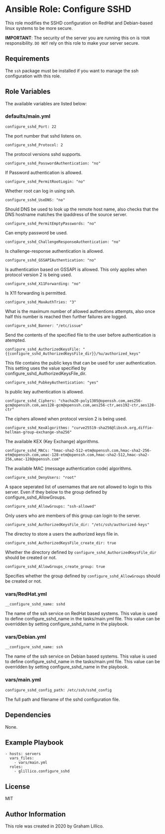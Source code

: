 # Ansible Role: Configure SSHD

This role modifies the SSHD configuration on RedHat and Debian-based linux systems to be more secure.

**IMPORTANT**:
The security of the server you are running this on is `YOUR` responsibility. `DO NOT` rely on this role to make your server secure.

## Requirements

The `ssh` package must be installed if you want to manage the ssh configuration with this role.

## Role Variables

The available variables are listed below:

### defaults/main.yml

    configure_sshd_Port: 22
    
The port number that sshd listens on.

    configure_sshd_Protocol: 2

The protocol versions sshd supports.

    configure_sshd_PasswordAuthentication: "no"

If Password authentication is allowed.

    configure_sshd_PermitRootLogin: "no"

Whether root can log in using ssh.

    configure_sshd_UseDNS: "no"

Should DNS be used to look up the remote host name, also checks that the DNS hostname matches the ipaddress of the source server.

    configure_sshd_PermitEmptyPasswords: "no"

Can empty password be used.

    configure_sshd_ChallengeResponseAuthentication: "no"

Is challenge-response authentication is allowed.

    configure_sshd_GSSAPIAuthentication: "no"

Is authentication based on GSSAPI is allowed. This only applies when protocol version 2 is being used.

    configure_sshd_X11Forwarding: "no"

Is X11 forwarding is permitted.

    configure_sshd_MaxAuthTries: "3"

What is the maximum number of allowed authentions attempts, also once half this number is reached then further failures are logged.

    configure_sshd_Banner: "/etc/issue"

Send the contents of the specified file to the user before authentication is atempted.

    configure_sshd_AuthorizedKeysFile: "{{configure_sshd_AuthorizedKeysFile_dir}}/%u/authorized_keys"

This file contains the public keys that can be used for user authentication.  This setting uses the value specified by configure_sshd_AuthorizedKeysFile_dir.

    configure_sshd_PubkeyAuthentication: "yes"

Is public key authentication is allowed.

    configure_sshd_Ciphers: "chacha20-poly1305@openssh.com,aes256-gcm@openssh.com,aes128-gcm@openssh.com,aes256-ctr,aes192-ctr,aes128-ctr"

The ciphers allowed when protocol version 2 is being used.

    configure_sshd_KexAlgorithms: "curve25519-sha256@libssh.org,diffie-hellman-group-exchange-sha256"

The available KEX (Key Exchange) algorithms.

    configure_sshd_MACs: "hmac-sha2-512-etm@openssh.com,hmac-sha2-256-etm@openssh.com,umac-128-etm@openssh.com,hmac-sha2-512,hmac-sha2-256,umac-128@openssh.com"

The available MAC (message authentication code) algorithms.

    configure_sshd_DenyUsers: "root"

A space seperated list of usernames that are not allowed to login to this server.  Even if they below to the group defined by configure_sshd_AllowGroups.

    configure_sshd_AllowGroups: "ssh-allowed"

Only users who are members of this group can login to the server.

    configure_sshd_AuthorizedKeysFile_dir: "/etc/ssh/authorized-keys"

The directoy to store a users the authorized keys file in.

    configure_sshd_AuthorizedKeysFile_create_dir: true

Whether the directory defined by `configure_sshd_AuthorizedKeysFile_dir` should be created or not.

    configure_sshd_AllowGroups_create_group: true
    
Specifies whether the group defined by `configure_sshd_AllowGroups` should be created or not.

### vars/RedHat.yml

    __configure_sshd_name: sshd

The name of the ssh service on RedHat based systems.  This value is used to define configure_sshd_name in the tasks/main.yml file.  This value can be overridden by setting configure_sshd_name in the playbook.

### vars/Debian.yml

    __configure_sshd_name: ssh

The name of the ssh service on Debian based systems.  This value is used to define configure_sshd_name in the tasks/main.yml file.  This value can be overridden by setting configure_sshd_name in the playbook.

### vars/main.yml

    configure_sshd_config_path: /etc/ssh/sshd_config

The full path and filename of the sshd configuration file.

## Dependencies

None.

## Example Playbook

    - hosts: servers
      vars_files:
        - vars/main.yml
      roles:
        - glillico.configure_sshd

## License

MIT

## Author Information

This role was created in 2020 by Graham Lillico.
